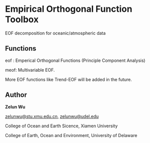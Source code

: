 # Empirical Orthogonal Function Toolbox

 EOF decomposition for oceanic/atmospheric data

## Functions

eof : Emperical Orthogonal Functions (Principle Component Analysis)

meof: Multivariable EOF.

More EOF functions like Trend-EOF will be added in the future.


## Author

**Zelun Wu**

zelunwu@stu.xmu.edu.cn, zelunwu@udel.edu

College of Ocean and Earth Sicence, Xiamen University

College of Earth, Ocean and Environment, University of Delaware
